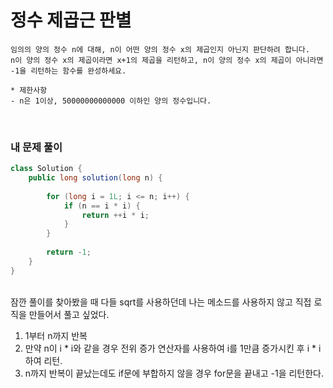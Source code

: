 # 정수 제곱근 판별

```
임의의 양의 정수 n에 대해, n이 어떤 양의 정수 x의 제곱인지 아닌지 판단하려 합니다.  
n이 양의 정수 x의 제곱이라면 x+1의 제곱을 리턴하고, n이 양의 정수 x의 제곱이 아니라면 -1을 리턴하는 함수를 완성하세요.  

* 제한사항
- n은 1이상, 50000000000000 이하인 양의 정수입니다.
```
<br>

### 내 문제 풀이  

```java
class Solution {
    public long solution(long n) {
        
        for (long i = 1L; i <= n; i++) {
            if (n == i * i) {
                return ++i * i;
            }
        }
        
        return -1;
    }
}
```
<br>
잠깐 풀이를 찾아봤을 때 다들 sqrt를 사용하던데 나는 메소드를 사용하지 않고 직접 로직을 만들어서 풀고 싶었다.  

<br>

1. 1부터 n까지 반복
2. 만약 n이 i * i와 같을 경우 전위 증가 연산자를 사용하여 i를 1만큼 증가시킨 후 i * i하여 리턴.
3. n까지 반복이 끝났는데도 if문에 부합하지 않을 경우 for문을 끝내고 -1을 리턴한다.
  
<br>
